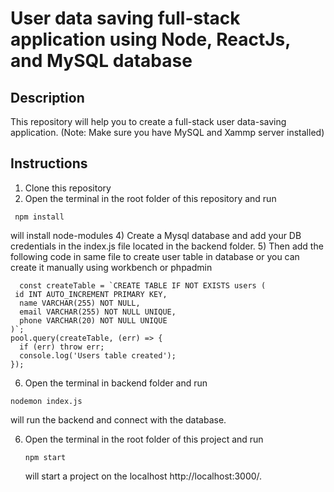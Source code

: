 # User data saving full-stack application using Node, ReactJs, and MySQL database

## Description
This repository will help you to create a full-stack user data-saving application. 
(Note: Make sure you have MySQL and Xammp server installed)

## Instructions

1) Clone this repository
2) Open the terminal in the root folder of this repository and run
  ```
   npm install
  ```
   will install node-modules
4) Create a Mysql database and add your DB credentials in the index.js file located in the backend folder.
5) Then add the following code in same file to create user table in database or you can create it manually using workbench or phpadmin
   ```
     const createTable = `CREATE TABLE IF NOT EXISTS users (
    id INT AUTO_INCREMENT PRIMARY KEY,
     name VARCHAR(255) NOT NULL,
     email VARCHAR(255) NOT NULL UNIQUE,
     phone VARCHAR(20) NOT NULL UNIQUE
   )`;
   pool.query(createTable, (err) => {
     if (err) throw err;
     console.log('Users table created');
   });
   ```
   
6) Open the terminal in backend folder and run
```
nodemon index.js
```
will run the backend and connect with the database.

6) Open the terminal in the root folder of this project and run
   ```
   npm start
   ```
   will start a project on the localhost http://localhost:3000/.
